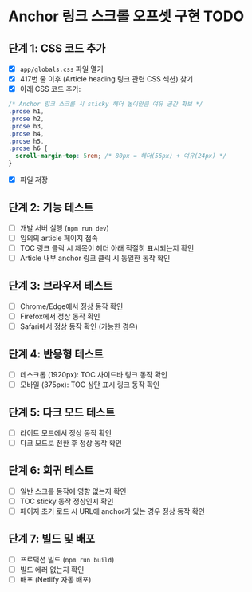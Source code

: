 # Anchor 링크 스크롤 오프셋 구현 TODO

## 단계 1: CSS 코드 추가
- [x] `app/globals.css` 파일 열기
- [x] 417번 줄 이후 (Article heading 링크 관련 CSS 섹션) 찾기
- [x] 아래 CSS 코드 추가:
```css
/* Anchor 링크 스크롤 시 sticky 헤더 높이만큼 여유 공간 확보 */
.prose h1,
.prose h2,
.prose h3,
.prose h4,
.prose h5,
.prose h6 {
  scroll-margin-top: 5rem; /* 80px = 헤더(56px) + 여유(24px) */
}
```
- [x] 파일 저장

## 단계 2: 기능 테스트
- [ ] 개발 서버 실행 (`npm run dev`)
- [ ] 임의의 article 페이지 접속
- [ ] TOC 링크 클릭 시 제목이 헤더 아래 적절히 표시되는지 확인
- [ ] Article 내부 anchor 링크 클릭 시 동일한 동작 확인

## 단계 3: 브라우저 테스트
- [ ] Chrome/Edge에서 정상 동작 확인
- [ ] Firefox에서 정상 동작 확인
- [ ] Safari에서 정상 동작 확인 (가능한 경우)

## 단계 4: 반응형 테스트
- [ ] 데스크톱 (1920px): TOC 사이드바 링크 동작 확인
- [ ] 모바일 (375px): TOC 상단 표시 링크 동작 확인

## 단계 5: 다크 모드 테스트
- [ ] 라이트 모드에서 정상 동작 확인
- [ ] 다크 모드로 전환 후 정상 동작 확인

## 단계 6: 회귀 테스트
- [ ] 일반 스크롤 동작에 영향 없는지 확인
- [ ] TOC sticky 동작 정상인지 확인
- [ ] 페이지 초기 로드 시 URL에 anchor가 있는 경우 정상 동작 확인

## 단계 7: 빌드 및 배포
- [ ] 프로덕션 빌드 (`npm run build`)
- [ ] 빌드 에러 없는지 확인
- [ ] 배포 (Netlify 자동 배포)
